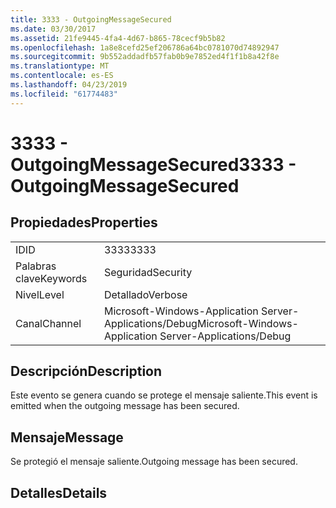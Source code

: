 ```yaml
---
title: 3333 - OutgoingMessageSecured
ms.date: 03/30/2017
ms.assetid: 21fe9445-4fa4-4d67-b865-78cecf9b5b82
ms.openlocfilehash: 1a8e8cefd25ef206786a64bc0781070d74892947
ms.sourcegitcommit: 9b552addadfb57fab0b9e7852ed4f1f1b8a42f8e
ms.translationtype: MT
ms.contentlocale: es-ES
ms.lasthandoff: 04/23/2019
ms.locfileid: "61774483"
---
```

# <a name="3333---outgoingmessagesecured"></a><span data-ttu-id="0c8fa-102">3333 - OutgoingMessageSecured</span><span class="sxs-lookup"><span data-stu-id="0c8fa-102">3333 - OutgoingMessageSecured</span></span>
## <a name="properties"></a><span data-ttu-id="0c8fa-103">Propiedades</span><span class="sxs-lookup"><span data-stu-id="0c8fa-103">Properties</span></span>  
  
|||  
|-|-|  
|<span data-ttu-id="0c8fa-104">ID</span><span class="sxs-lookup"><span data-stu-id="0c8fa-104">ID</span></span>|<span data-ttu-id="0c8fa-105">3333</span><span class="sxs-lookup"><span data-stu-id="0c8fa-105">3333</span></span>|  
|<span data-ttu-id="0c8fa-106">Palabras clave</span><span class="sxs-lookup"><span data-stu-id="0c8fa-106">Keywords</span></span>|<span data-ttu-id="0c8fa-107">Seguridad</span><span class="sxs-lookup"><span data-stu-id="0c8fa-107">Security</span></span>|  
|<span data-ttu-id="0c8fa-108">Nivel</span><span class="sxs-lookup"><span data-stu-id="0c8fa-108">Level</span></span>|<span data-ttu-id="0c8fa-109">Detallado</span><span class="sxs-lookup"><span data-stu-id="0c8fa-109">Verbose</span></span>|  
|<span data-ttu-id="0c8fa-110">Canal</span><span class="sxs-lookup"><span data-stu-id="0c8fa-110">Channel</span></span>|<span data-ttu-id="0c8fa-111">Microsoft-Windows-Application Server-Applications/Debug</span><span class="sxs-lookup"><span data-stu-id="0c8fa-111">Microsoft-Windows-Application Server-Applications/Debug</span></span>|  
  
## <a name="description"></a><span data-ttu-id="0c8fa-112">Descripción</span><span class="sxs-lookup"><span data-stu-id="0c8fa-112">Description</span></span>  
 <span data-ttu-id="0c8fa-113">Este evento se genera cuando se protege el mensaje saliente.</span><span class="sxs-lookup"><span data-stu-id="0c8fa-113">This event is emitted when the outgoing message has been secured.</span></span>  
  
## <a name="message"></a><span data-ttu-id="0c8fa-114">Mensaje</span><span class="sxs-lookup"><span data-stu-id="0c8fa-114">Message</span></span>  
 <span data-ttu-id="0c8fa-115">Se protegió el mensaje saliente.</span><span class="sxs-lookup"><span data-stu-id="0c8fa-115">Outgoing message has been secured.</span></span>  
  
## <a name="details"></a><span data-ttu-id="0c8fa-116">Detalles</span><span class="sxs-lookup"><span data-stu-id="0c8fa-116">Details</span></span>
